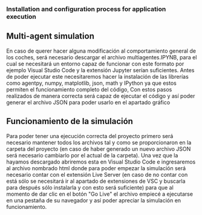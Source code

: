### Installation and configuration process for application execution ###

Multi-agent simulation
---------------
En caso de querer hacer alguna modificación al comportamiento general de los coches, 
será necesario descargar el archivo multiagentes.IPYNB, para el cual se necesitará un
entorno capaz de funcionar con este formato por ejemplo Visual Studio Code y la extensión 
Jupyter serían suficientes. Antes de poder ejecutar este necesitaremos hacer la instalación de las 
librerías como agentpy, numpy, matplotlib, json, math y IPython ya que estos permiten
el funcionamiento completo del código, Con estos pasos realizados de manera correcta
será capaz de ejecutar el código y así poder generar el archivo JSON para poder usarlo
en el apartado gráfico

Funcionamiento de la simulación
---------------
Para poder tener una ejecución correcta del proyecto primero será necesario mantener todos los
archivos tal y como se proporcionaron en la carpeta del proyecto (en caso de haber generado
un nuevo archivo JSON será necesario cambiarlo por el actual de la carpeta). Una vez que la hayamos 
descargado abriremos esta en Visual Studio Code e ingresaremos al archivo nombrado html donde
para poder empezar la simulación será necesario contar con el extensión Live Server (en caso de
no contar con está sólo se necesitará ir al apartado de extensiones de VSC y buscarla para después
sólo instalarla y con esto será suficiente) para que al momento de dar clic en el botón
"Go Live" el archivo empiecé a ejecutarse en una pestaña de su navegador y así poder apreciar
la simulación en funcionamiento.